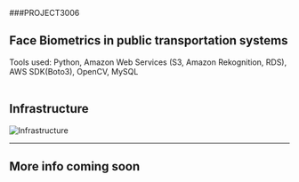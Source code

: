 ###PROJECT3006
<h2>Face Biometrics in public transportation systems</h1>
Tools used: Python, Amazon Web Services (S3, Amazon Rekognition, RDS), AWS SDK(Boto3), OpenCV, MySQL<br><br>

## Infrastructure
![Infrastructure](https://vitacin-my.sharepoint.com/:i:/g/personal/srinivas_2020a_vitstudent_ac_in/EU4MwNlySMxMm3fn7RnASqoB_kUaWQnPozMkl6YMCQfJ-w?e=ot1Zmb)

---
More info coming soon
---
